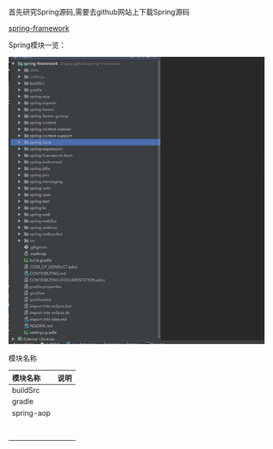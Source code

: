 首先研究Spring源码,需要去github网站上下载Spring源码

[spring-framework](https://github.com/spring-projects/spring-framework)

Spring模块一览：

![](/assets/20170413103519.jpg)

模块名称

| 模块名称 | 说明 |
| :--- | :--- |
| buildSrc |  |
| gradle |  |
| spring-aop |  |
|  |  |
|  |  |
|  |  |
|  |  |
|  |  |
|  |  |
|  |  |
|  |  |




